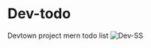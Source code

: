 # Dev-todo
Devtown project mern todo list
![Dev-SS](https://user-images.githubusercontent.com/106979298/205710775-6332d555-161f-43a6-90ea-438d62ce93c4.png)
